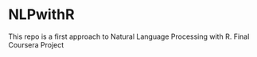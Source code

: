 # NLPwithR
This repo is a first approach to Natural Language Processing with R. Final Coursera Project
